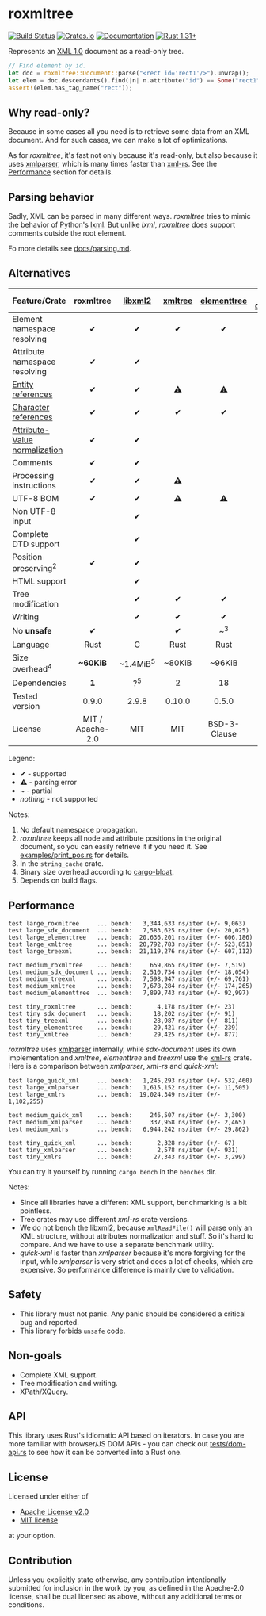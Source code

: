 # roxmltree
[![Build Status](https://travis-ci.org/RazrFalcon/roxmltree.svg?branch=master)](https://travis-ci.org/RazrFalcon/roxmltree)
[![Crates.io](https://img.shields.io/crates/v/roxmltree.svg)](https://crates.io/crates/roxmltree)
[![Documentation](https://docs.rs/roxmltree/badge.svg)](https://docs.rs/roxmltree)
[![Rust 1.31+](https://img.shields.io/badge/rust-1.31+-orange.svg)](https://www.rust-lang.org)

Represents an [XML 1.0](https://www.w3.org/TR/xml/) document as a read-only tree.

```rust
// Find element by id.
let doc = roxmltree::Document::parse("<rect id='rect1'/>").unwrap();
let elem = doc.descendants().find(|n| n.attribute("id") == Some("rect1")).unwrap();
assert!(elem.has_tag_name("rect"));
```

## Why read-only?

Because in some cases all you need is to retrieve some data from an XML document.
And for such cases, we can make a lot of optimizations.

As for *roxmltree*, it's fast not only because it's read-only, but also because
it uses [xmlparser], which is many times faster than [xml-rs].
See the [Performance](#performance) section for details.

## Parsing behavior

Sadly, XML can be parsed in many different ways. *roxmltree* tries to mimic the
behavior of Python's [lxml](https://lxml.de/).
But unlike *lxml*, *roxmltree* does support comments outside the root element.

Fo more details see [docs/parsing.md](https://github.com/RazrFalcon/roxmltree/blob/master/docs/parsing.md).

## Alternatives

| Feature/Crate                   | roxmltree        | [libxml2]           | [xmltree]        | [elementtree]    | [sxd-document]   | [treexml]        |
| ------------------------------- | :--------------: | :-----------------: | :--------------: | :--------------: | :--------------: | :--------------: |
| Element namespace resolving     | ✔                | ✔                   | ✔                | ✔               | ~<sup>1</sup>     |                  |
| Attribute namespace resolving   | ✔                | ✔                   |                  |                  | ✔                |                  |
| [Entity references]             | ✔                | ✔                   | ⚠                | ⚠                | ⚠             | ⚠                |
| [Character references]          | ✔                | ✔                   | ✔                | ✔                | ✔                | ✔                |
| [Attribute-Value normalization] | ✔                | ✔                   |                  |                  |                  |                  |
| Comments                        | ✔                | ✔                   |                  |                  | ✔                |                  |
| Processing instructions         | ✔                | ✔                   | ⚠                |                  | ✔               |                  |
| UTF-8 BOM                       | ✔                | ✔                   | ⚠               | ⚠               | ⚠               | ⚠                |
| Non UTF-8 input                 |                  | ✔                    |                  |                  |                  |                  |
| Complete DTD support            |                  | ✔                   |                  |                  |                  |                  |
| Position preserving<sup>2</sup> | ✔                | ✔                   |                 |                 |                 |                  |
| HTML support                    |                  | ✔                   |                  |                  |                  |                  |
| Tree modification               |                  | ✔                   | ✔                | ✔                | ✔                | ✔                |
| Writing                         |                  | ✔                   | ✔                | ✔                | ✔                | ✔                |
| No **unsafe**                   | ✔                |                     | ✔                | ~<sup>3</sup>    |                  | ✔                |
| Language                        | Rust             | C                   | Rust             | Rust             | Rust             | Rust             |
| Size overhead<sup>4</sup>       | **~60KiB**       | ~1.4MiB<sup>5</sup> | ~80KiB           | ~96KiB           | ~135KiB          | ~110KiB          |
| Dependencies                    | **1**            | ?<sup>5</sup>       | 2                | 18               | 2                | 14               |
| Tested version                  | 0.9.0            | 2.9.8               | 0.10.0           | 0.5.0            | 0.3.0            | 0.7.0            |
| License                         | MIT / Apache-2.0 | MIT                 | MIT              | BSD-3-Clause     | MIT              | MIT              |

Legend:

- ✔ - supported
- ⚠ - parsing error
- ~ - partial
- *nothing* - not supported

Notes:

1. No default namespace propagation.
2. *roxmltree* keeps all node and attribute positions in the original document,
   so you can easily retrieve it if you need it.
   See [examples/print_pos.rs](examples/print_pos.rs) for details.
3. In the `string_cache` crate.
4. Binary size overhead according to [cargo-bloat](https://github.com/RazrFalcon/cargo-bloat).
5. Depends on build flags.

[Entity references]: https://www.w3.org/TR/REC-xml/#dt-entref
[Character references]: https://www.w3.org/TR/REC-xml/#NT-CharRef
[Attribute-Value Normalization]: https://www.w3.org/TR/REC-xml/#AVNormalize

[libxml2]: http://xmlsoft.org/
[xmltree]: https://crates.io/crates/xmltree
[elementtree]: https://crates.io/crates/elementtree
[treexml]: https://crates.io/crates/treexml
[sxd-document]: https://crates.io/crates/sxd-document

## Performance

```text
test large_roxmltree     ... bench:   3,344,633 ns/iter (+/- 9,063)
test large_sdx_document  ... bench:   7,583,625 ns/iter (+/- 20,025)
test large_elementtree   ... bench:  20,636,201 ns/iter (+/- 606,186)
test large_xmltree       ... bench:  20,792,783 ns/iter (+/- 523,851)
test large_treexml       ... bench:  21,119,276 ns/iter (+/- 607,112)

test medium_roxmltree    ... bench:     659,865 ns/iter (+/- 7,519)
test medium_sdx_document ... bench:   2,510,734 ns/iter (+/- 18,054)
test medium_treexml      ... bench:   7,598,947 ns/iter (+/- 69,761)
test medium_xmltree      ... bench:   7,678,284 ns/iter (+/- 174,265)
test medium_elementtree  ... bench:   7,899,743 ns/iter (+/- 92,997)

test tiny_roxmltree      ... bench:       4,178 ns/iter (+/- 23)
test tiny_sdx_document   ... bench:      18,202 ns/iter (+/- 91)
test tiny_treexml        ... bench:      28,987 ns/iter (+/- 811)
test tiny_elementtree    ... bench:      29,421 ns/iter (+/- 239)
test tiny_xmltree        ... bench:      29,425 ns/iter (+/- 877)
```

*roxmltree* uses [xmlparser] internally,
while *sdx-document* uses its own implementation and *xmltree*, *elementtree*
and *treexml* use the [xml-rs] crate.
Here is a comparison between *xmlparser*, *xml-rs* and *quick-xml*:

```text
test large_quick_xml     ... bench:   1,245,293 ns/iter (+/- 532,460)
test large_xmlparser     ... bench:   1,615,152 ns/iter (+/- 11,505)
test large_xmlrs         ... bench:  19,024,349 ns/iter (+/- 1,102,255)

test medium_quick_xml    ... bench:     246,507 ns/iter (+/- 3,300)
test medium_xmlparser    ... bench:     337,958 ns/iter (+/- 2,465)
test medium_xmlrs        ... bench:   6,944,242 ns/iter (+/- 29,862)

test tiny_quick_xml      ... bench:       2,328 ns/iter (+/- 67)
test tiny_xmlparser      ... bench:       2,578 ns/iter (+/- 931)
test tiny_xmlrs          ... bench:      27,343 ns/iter (+/- 3,299)
```

You can try it yourself by running `cargo bench` in the `benches` dir.

Notes:

- Since all libraries have a different XML support, benchmarking is a bit pointless.
- Tree crates may use different *xml-rs* crate versions.
- We do not bench the libxml2, because `xmlReadFile()` will parse only an XML structure,
  without attributes normalization and stuff. So it's hard to compare.
  And we have to use a separate benchmark utility.
- *quick-xml* is faster than *xmlparser* because it's more forgiving for the input,
  while *xmlparser* is very strict and does a lot of checks, which are expensive.
  So performance difference is mainly due to validation.

[xml-rs]: https://crates.io/crates/xml-rs
[xmlparser]: https://crates.io/crates/xmlparser

## Safety

- This library must not panic. Any panic should be considered a critical bug and reported.
- This library forbids `unsafe` code.

## Non-goals

- Complete XML support.
- Tree modification and writing.
- XPath/XQuery.

## API

This library uses Rust's idiomatic API based on iterators.
In case you are more familiar with browser/JS DOM APIs - you can check out
[tests/dom-api.rs](tests/dom-api.rs) to see how it can be converted into a Rust one.

## License

Licensed under either of

- [Apache License v2.0](LICENSE-APACHE)
- [MIT license](LICENSE-MIT)

at your option.

## Contribution

Unless you explicitly state otherwise, any contribution intentionally submitted
for inclusion in the work by you, as defined in the Apache-2.0 license, shall be
dual licensed as above, without any additional terms or conditions.
